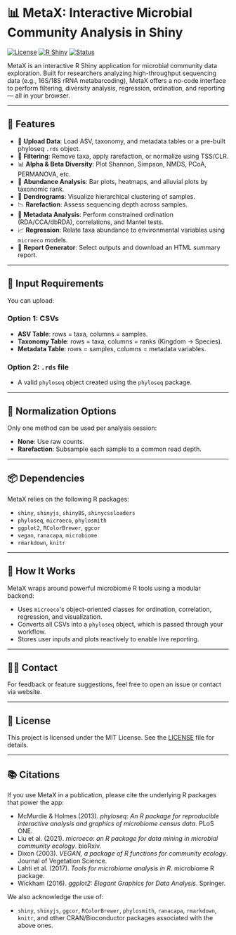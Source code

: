 # 📊 MetaX: Interactive Microbial Community Analysis in Shiny

[![License](https://img.shields.io/badge/license-MIT-blue.svg)](LICENSE)
[![R Shiny](https://img.shields.io/badge/built%20with-R%20Shiny-blue)](https://shiny.rstudio.com/)
[![Status](https://img.shields.io/badge/status-active-brightgreen)]()

MetaX is an interactive R Shiny application for microbial community data exploration. Built for researchers analyzing high-throughput sequencing data (e.g., 16S/18S rRNA metabarcoding), MetaX offers a no-code interface to perform filtering, diversity analysis, regression, ordination, and reporting — all in your browser.

---

## 🚀 Features

- 📁 **Upload Data**: Load ASV, taxonomy, and metadata tables or a pre-built phyloseq `.rds` object.
- 🔬 **Filtering**: Remove taxa, apply rarefaction, or normalize using TSS/CLR.
- 📊 **Alpha & Beta Diversity**: Plot Shannon, Simpson, NMDS, PCoA, PERMANOVA, etc.
- 🌿 **Abundance Analysis**: Bar plots, heatmaps, and alluvial plots by taxonomic rank.
- 🌲 **Dendrograms**: Visualize hierarchical clustering of samples.
- 📉 **Rarefaction**: Assess sequencing depth across samples.
- 🧠 **Metadata Analysis**: Perform constrained ordination (RDA/CCA/dbRDA), correlations, and Mantel tests.
- 📈 **Regression**: Relate taxa abundance to environmental variables using `microeco` models.
- 📄 **Report Generator**: Select outputs and download an HTML summary report.

---

## 📂 Input Requirements

You can upload:

### Option 1: CSVs
- **ASV Table**: rows = taxa, columns = samples.
- **Taxonomy Table**: rows = taxa, columns = ranks (Kingdom → Species).
- **Metadata Table**: rows = samples, columns = metadata variables.

### Option 2: `.rds` file
- A valid `phyloseq` object created using the `phyloseq` package.

---

## 🔧 Normalization Options

Only one method can be used per analysis session:

- **None**: Use raw counts.
- **Rarefaction**: Subsample each sample to a common read depth.

---



## 📦 Dependencies

MetaX relies on the following R packages:

- `shiny`, `shinyjs`, `shinyBS`, `shinycssloaders`
- `phyloseq`, `microeco`, `phylosmith`
- `ggplot2`, `RColorBrewer`, `ggcor`
- `vegan`, `ranacapa`, `microbiome`
- `rmarkdown`, `knitr`

---

## 🧠 How It Works

MetaX wraps around powerful microbiome R tools using a modular backend:
- Uses `microeco`'s object-oriented classes for ordination, correlation, regression, and visualization.
- Converts all CSVs into a `phyloseq` object, which is passed through your workflow.
- Stores user inputs and plots reactively to enable live reporting.

---

## 👨‍💻 Contact



For feedback or feature suggestions, feel free to open an issue or contact via website.

---

## 📜 License

This project is licensed under the MIT License. See the [LICENSE](LICENSE) file for details.

---

## 📚 Citations

If you use MetaX in a publication, please cite the underlying R packages that power the app:

- McMurdie & Holmes (2013). *phyloseq: An R package for reproducible interactive analysis and graphics of microbiome census data*. PLoS ONE.
- Liu et al. (2021). *microeco: an R package for data mining in microbial community ecology*. bioRxiv.
- Dixon (2003). *VEGAN, a package of R functions for community ecology*. Journal of Vegetation Science.
- Lahti et al. (2017). *Tools for microbiome analysis in R*. microbiome R package.
- Wickham (2016). *ggplot2: Elegant Graphics for Data Analysis*. Springer.

We also acknowledge the use of:
- `shiny`, `shinyjs`, `ggcor`, `RColorBrewer`, `phylosmith`, `ranacapa`, `rmarkdown`, `knitr`, and other CRAN/Bioconductor packages associated with the above ones.


